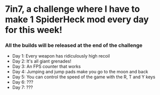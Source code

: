 # 7in7, a challenge where I have to make 1 SpiderHeck mod every day for this week!
### All the builds will be released at the end of the challenge

- Day 1: Every weapon has ridiculously high recoil
- Day 2: It's all giant grenades!
- Day 3: An FPS counter that works
- Day 4: Jumping and jump pads make you go to the moon and back
- Day 5: You can control the speed of the game with the R, T and Y keys
- Day 6: ???
- Day 7: ???

